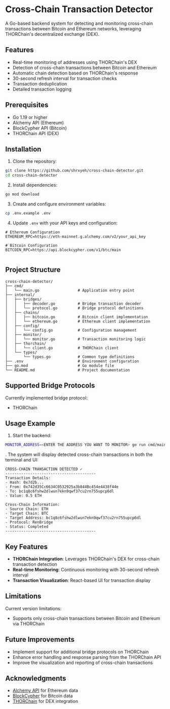# Cross-Chain Transaction Detector

A Go-based backend system for detecting and monitoring cross-chain transactions between Bitcoin and Ethereum networks, leveraging THORChain's decentralized exchange (DEX).

## Features

- Real-time monitoring of addresses using THORChain's DEX
- Detection of cross-chain transactions between Bitcoin and Ethereum
- Automatic chain detection based on THORChain's response
- 30-second refresh interval for transaction checks
- Transaction deduplication
- Detailed transaction logging

## Prerequisites

- Go 1.19 or higher
- Alchemy API (Ethereum)
- BlockCypher API (Bitcoin)
- THORChain API (DEX)

## Installation

1. Clone the repository:
```bash
git clone https://github.com/shrxyeh/cross-chain-detector.git
cd cross-chain-detector
```

2. Install dependencies:
```bash
go mod download
```

3. Create and configure environment variables:
```bash
cp .env.example .env
```

4. Update `.env` with your API keys and configuration:
```env
# Ethereum Configuration
ETHEREUM_RPC=https://eth-mainnet.g.alchemy.com/v2/your_api_key

# Bitcoin Configuration
BITCOIN_RPC=https://api.blockcypher.com/v1/btc/main


```

## Project Structure

```
cross-chain-detector/
├── cmd/
│   └── main.go                 # Application entry point
├── internal/
│   ├── bridges/
│   │   ├── decoder.go          # Bridge transaction decoder
│   │   └── protocol.go         # Bridge protocol definitions
│   ├── chains/
│   │   ├── bitcoin.go          # Bitcoin client implementation
│   │   └── ethereum.go         # Ethereum client implementation
│   ├── config/
│   │   └── config.go           # Configuration management
│   ├── monitor/
│   │   └── monitor.go          # Transaction monitoring logic
│   ├── thorchain/
│   │   └── client.go           # THORChain client
│   └── types/
│       └── types.go            # Common type definitions
├── .env                        # Environment configuration
├── go.mod                      # Go module file
└── README.md                   # Project documentation
```

## Supported Bridge Protocols

Currently implemented bridge protocol:
- THORChain

## Usage Example

1. Start the backend:
```bash
MONITOR_ADDRESS=<ENTER THE ADDRESS YOU WANT TO MONITOR> go run cmd/main.go
```

. The system will display detected cross-chain transactions in both the terminal and UI:
```
CROSS-CHAIN TRANSACTION DETECTED ✓
----------------------------------------
Transaction Details:
- Hash: 0x7d2b...
- From: 0x742d35Cc6634C0532925a3b844Bc454e4438f44e
- To: bc1q8c6fshw2dlwun7ekn9qwf37cu2rn755upcp6dl
- Value: 0.5 ETH

Cross-Chain Information:
- Source Chain: ETH
- Target Chain: BTC
- Target Address: bc1q8c6fshw2dlwun7ekn9qwf37cu2rn755upcp6dl
- Protocol: RenBridge
- Status: Completed
----------------------------------------
```

## Key Features

- **THORChain Integration**: Leverages THORChain's DEX for cross-chain transaction detection
- **Real-time Monitoring**: Continuous monitoring with 30-second refresh interval
- **Transaction Visualization**: React-based UI for transaction display

## Limitations

Current version limitations:
- Supports only cross-chain transactions between Bitcoin and Ethereum via THORChain

## Future Improvements

- Implement support for additional bridge protocols on THORChain
- Enhance error handling and response parsing from the THORChain API
- Improve the visualization and reporting of cross-chain transactions


## Acknowledgments

- [Alchemy API](https://www.alchemy.com/) for Ethereum data
- [BlockCypher](https://www.blockcypher.com/) for Bitcoin data
- [THORChain](https://thorchain.org/) for DEX integration
